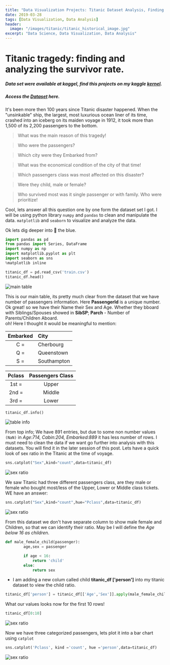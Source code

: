 ```yaml
---
title: "Data Visualization Projects: Titanic Dataset Analysis, Finding Survival Rate"
date: 2019-03-28
tags: [Data Visualization, Data Analysis]
header:
  image: "/images/titanic/titanic_historical_image.jpg"
excerpt: "Data Science, Data Visualization, Data Analysis"
---
```


# Titanic tragedy: finding and analyzing the survivor rate.
##### Data set were available at kaggel, find this projects on my kaggle [kernel](https://www.kaggle.com/suranjitbanik/seaborn-numpy-pandas-in-titanic-dataset).

##### Access the [Dataset](https://www.kaggle.com/suranjitbanik/titanic-passengers-information/) here.

It's been more then 100 years since Titanic disaster happened. When the "unsinkable" ship, the largest, most luxurious ocean liner of its time, crashed into an iceberg on its maiden voyage in 1912, it took more than 1,500 of its 2,200 passengers to the bottom.
> What was the main reason of this tragedy!

> Who were the passengers?

> Which city were they Embarked from?

> What was the economical condition of the city of that time!

> Which passengers class was most affected on this disaster?

> Were they child, male or female?

> Who survived most was it single passenger or with family. Who were prioritize!

Cool, lets answer all this question one by one form the dataset set I got. I will be using python library `numpy` and `pandas` to clean and manipulate the data. `matplotlib` and `seaborn` to visualize and analyze the data.

Ok lets dig deeper into 🚢 the blue.

```python
import pandas as pd
from pandas import Series, DataFrame
import numpy as np
import matplotlib.pyplot as plt
import seaborn as sns
%matplotlib inline
```

```python
titanic_df = pd.read_csv('train.csv')
titanic_df.head()
```

<img src="{{ site.url }}{{ site.baseurl }}/images/titanic/table1.png" alt="main table">

This is our main table, its pretty much clear from the dataset that we have number of passengers information.
Here **PassengerId** is a unique number. Ok great! so we have their Name their Sex and Age. Whether they bboard with Siblings/Spouses showed in **SibSP**; **Parch** - Number of Parents/Children Aboard.<br> oh! Here I thought it would be meaningful to mention:

| Embarked | City       |
|:--------:|:-----------|
| C    =    | Cherbourg  |
| Q    =    | Queenstown |
| S    =    | Southampton|

| Pclass | Passengers Class |
|:------:|:----------------:|
| 1st   =  | Upper            |
| 2nd   =  | Middle           |
| 3rd   =  | Lower            |


```python
titanic_df.info()
```

<img src="{{ site.url }}{{ site.baseurl }}/images/titanic/table7.png" alt=" table info">

From top info; We have 891 entries, but due to some non number values `(NaN)` in *Age:714, Cabin:204, Embarked:889* it has less number of rows. I must need to clean the data if we want go further into analysis with this datasets. You will find it in the later session of this post. Lets have a quick look of sex ratio in the Titanic at the time of voyage.

```python
sns.catplot("Sex",kind="count",data=titanic_df)
```

 <img src="{{ site.url }}{{ site.baseurl }}/images/titanic/bar1.png" alt=" sex ratio">

 We saw Titanic had three different passengers class, are they male or female who bought most/less of the Upper, Lower or Middle class tickets. WE have an answer:

 ```python
 sns.catplot("Sex",kind="count",hue="Pclass",data=titanic_df)
```

 <img src="{{ site.url }}{{ site.baseurl }}/images/titanic/bar2.png" alt=" sex ratio">

From this dataset we don't have separate column to show male female and Children, so that we can identify their ratio. May be I will define the *Age below 16 as children*.

```python
def male_female_child(passenger):
        age,sex = passenger

        if age < 16:
            return 'child'
        else:
            return sex
```

* I am adding a new colum called child **titanic_df ['person']** into my titanic dataset to view the child ratio.

```python
titanic_df['person'] = titanic_df[['Age','Sex']].apply(male_female_child,axis=1)
```

What our values looks now for the first 10 rows!

```python
titanic_df[0:10]
```

 <img src="{{ site.url }}{{ site.baseurl }}/images/titanic/table2.png" alt=" sex ratio">

 Now we have three categorized passengers, lets plot it into a bar chart using `catplot`

 ```python
 sns.catplot('Pclass', kind ='count', hue ='person',data=titanic_df)
```

<img src="{{ site.url }}{{ site.baseurl }}/images/titanic/bar3.png" alt=" sex ratio">
